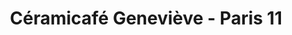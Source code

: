 ---
title: "Céramicafé Geneviève - Paris 11"
url: /paris/ceramicafe-genevieve-paris-11/
shop: Töpferei
---